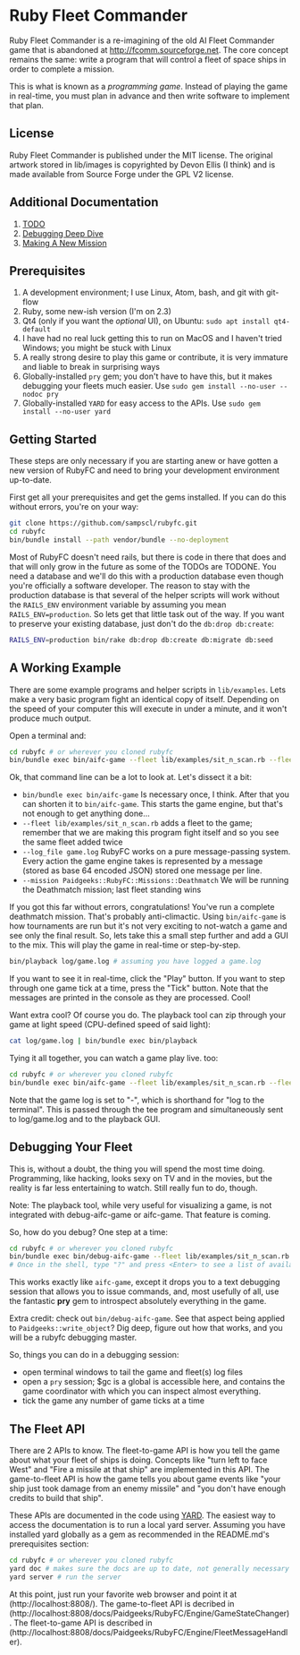 # Ruby Fleet Commander
Ruby Fleet Commander is a re-imagining of the old AI Fleet Commander game that
is abandoned at http://fcomm.sourceforge.net. The core concept remains the same:
write a program that will control a fleet of space ships in order to complete a
mission.

This is what is known as a *programming game*. Instead of playing the game in
real-time, you must plan in advance and then write software to implement that
plan.

## License
Ruby Fleet Commander is published under the MIT license. The original artwork
stored in lib/images is copyrighted by Devon Ellis (I think) and is made
available from Source Forge under the GPL V2 license.

## Additional Documentation
1. [TODO](md/todo.md)
1. [Debugging Deep Dive](md/debugging_deep.md)
1. [Making A New Mission](md/making_a_mission.md)

## Prerequisites
1. A development environment; I use Linux, Atom, bash, and git with git-flow
1.  Ruby, some new-ish version (I'm on 2.3)
1. Qt4 (only if you want the *optional* UI), on Ubuntu: `sudo apt install qt4-default`
1. I have had no real luck getting this to run on MacOS and I haven't tried
Windows; you might be stuck with Linux
1. A really strong desire to play this game or contribute, it is very immature
and liable to break in surprising ways
1. Globally-installed `pry` gem; you don't have to have this, but it makes
debugging your fleets much easier. Use `sudo gem install --no-user --nodoc pry`
1. Globally-installed `YARD` for easy access to the APIs. Use
`sudo gem install --no-user yard`

## Getting Started

These steps are only necessary if you are starting anew or have gotten a new
version of RubyFC and need to bring your development environment up-to-date.

First get all your prerequisites and get the gems installed. If you can do this
without errors, you're on your way:

```bash
git clone https://github.com/sampscl/rubyfc.git
cd rubyfc
bin/bundle install --path vendor/bundle --no-deployment
```

Most of RubyFC doesn't need rails, but there is code in there that does and that
will only grow in the future as some of the TODOs are TODONE. You need a
database and we'll do this with a production database even though you're
officially a software developer. The reason to stay with the production database
is that several of the helper scripts will work without the `RAILS_ENV`
environment variable by assuming you mean `RAILS_ENV=production`. So lets get
that little task out of the way. If you want to preserve your existing database,
just don't do the `db:drop db:create`:

```bash
RAILS_ENV=production bin/rake db:drop db:create db:migrate db:seed
```

## A Working Example
There are some example programs and helper scripts in `lib/examples`. Lets make
a very basic program fight an identical copy of itself. Depending on the speed
of your computer this will execute in under a minute, and it won't produce
much output.

Open a terminal and:

```bash
cd rubyfc # or wherever you cloned rubyfc
bin/bundle exec bin/aifc-game --fleet lib/examples/sit_n_scan.rb --fleet lib/examples/sit_n_scan.rb --log_file game.log --mission Paidgeeks::RubyFC::Missions::Deathmatch
```

Ok, that command line can be a lot to look at. Let's dissect it a bit:
* `bin/bundle exec bin/aifc-game` Is necessary once, I think. After that you can
shorten it to `bin/aifc-game`. This starts the game engine, but that's not enough
to get anything done...
* `--fleet lib/examples/sit_n_scan.rb` adds a fleet to the game; remember that
we are making this program fight itself and so you see the same fleet added twice
* `--log_file game.log` RubyFC works on a pure message-passing system. Every action
the game engine takes is represented by a message (stored as base 64 encoded
JSON) stored one message per line.
* `--mission Paidgeeks::RubyFC::Missions::Deathmatch` We will be running the
Deathmatch mission; last fleet standing wins

If you got this far without errors, congratulations! You've run a complete
deathmatch mission. That's probably anti-climactic. Using `bin/aifc-game` is how
tournaments are run but it's not very exciting to not-watch a game and see only
the final result. So, lets take this a small step further and add a GUI to the
mix. This will play the game in real-time or step-by-step.

```bash
bin/playback log/game.log # assuming you have logged a game.log
```

If you want to see it in real-time, click the "Play" button. If you want to step
through one game tick at a time, press the "Tick" button. Note that the messages
are printed in the console as they are processed. Cool!

Want extra cool? Of course you do. The playback tool can zip through your game
at light speed (CPU-defined speed of said light):

```bash
cat log/game.log | bin/bundle exec bin/playback
```

Tying it all together, you can watch a game play live. too:

```bash
cd rubyfc # or wherever you cloned rubyfc
bin/bundle exec bin/aifc-game --fleet lib/examples/sit_n_scan.rb --fleet lib/examples/sit_n_scan.rb --log_file - --mission Paidgeeks::RubyFC::Missions::Deathmatch | tee log/game.log | bin/bundle exec bin/playback
```

Note that the game log is set to "-", which is shorthand for "log to the
terminal". This is passed through the tee program and simultaneously sent to
log/game.log and to the playback GUI.

## Debugging Your Fleet
This is, without a doubt, the thing you will spend the most time doing.
Programming, like hacking, looks sexy on TV and in the movies, but the reality
is far less entertaining to watch. Still really fun to do, though.

Note: The playback tool, while very useful for visualizing a game, is not integrated
with debug-aifc-game or aifc-game. That feature is coming.

So, how do you debug? One step at a time:

```bash
cd rubyfc # or wherever you cloned rubyfc
bin/bundle exec bin/debug-aifc-game --fleet lib/examples/sit_n_scan.rb --fleet lib/examples/sit_n_scan.rb --log_file game.log --mission Paidgeeks::RubyFC::Missions::Deathmatch
# Once in the shell, type "?" and press <Enter> to see a list of available commands
```

This works exactly like `aifc-game`, except it drops you to a text debugging
session that allows you to issue commands, and, most usefully of all, use the
fantastic **pry** gem to introspect absolutely everything in the game.

Extra credit: check out `bin/debug-aifc-game`. See that aspect being applied to
`Paidgeeks::write_object`? Dig deep, figure out how that works, and you will be
a rubyfc debugging master.

So, things you can do in a debugging session:
* open terminal windows to tail the game and fleet(s) log files
* open a `pry` session; $gc is a global is accessible here, and contains the
game coordinator with which you can inspect almost everything.
* tick the game any number of game ticks at a time

## The Fleet API
There are 2 APIs to know. The fleet-to-game API is how you tell the game about
what your fleet of ships is doing. Concepts like "turn left to face West" and
"Fire a missile at that ship" are implemented in this API. The game-to-fleet API
is how the game tells you about game events like "your ship just took damage
from an enemy missile" and "you don't have enough credits to build that ship".

These APIs are documented in the code using [YARD](https://yardoc.org). The
easiest way to access the documentation is to run a local yard server. Assuming
you have installed yard globally as a gem as recommended in the README.md's
prerequisites section:

```bash
cd rubyfc # or wherever you cloned rubyfc
yard doc # makes sure the docs are up to date, not generally necessary
yard server # run the server
```

At this point, just run your favorite web browser and point it at
(http://localhost:8808/). The game-to-fleet API is decribed in
(http://localhost:8808/docs/Paidgeeks/RubyFC/Engine/GameStateChanger). The
fleet-to-game API is described in
(http://localhost:8808/docs/Paidgeeks/RubyFC/Engine/FleetMessageHandler).
